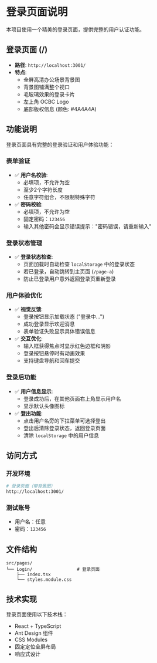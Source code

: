 # 登录页面说明

本项目使用一个精美的登录页面，提供完整的用户认证功能。

## 登录页面 (/)

- **路径**: `http://localhost:3001/`
- **特点**: 
  - 全屏高清办公场景背景图
  - 背景图铺满整个视口
  - 毛玻璃效果的登录卡片
  - 左上角 OCBC Logo
  - 底部版权信息 (颜色: #4A4A4A)

## 功能说明

登录页面具有完整的登录验证和用户体验功能：

### 表单验证
- ✅ **用户名校验**: 
  - 必填项，不允许为空
  - 至少2个字符长度
  - 任意字符组合，不限制特殊字符
- ✅ **密码校验**: 
  - 必填项，不允许为空
  - 固定密码：`123456`
  - 输入其他密码会显示错误提示："密码错误，请重新输入"

### 登录状态管理
- ✅ **登录状态检查**: 
  - 页面加载时自动检查 `localStorage` 中的登录状态
  - 若已登录，自动跳转到主页面 (`/page-a`)
  - 防止已登录用户意外返回登录页重新登录

### 用户体验优化
- ✅ **视觉反馈**: 
  - 登录按钮显示加载状态 ("登录中...")
  - 成功登录显示欢迎消息
  - 表单验证失败显示具体错误信息
- ✅ **交互优化**: 
  - 输入框获得焦点时显示红色边框和阴影
  - 登录按钮悬停时有动画效果
  - 支持键盘导航和回车提交

### 登录后功能
- ✅ **用户信息显示**: 
  - 登录成功后，在其他页面右上角显示用户名
  - 显示默认头像图标
- ✅ **登出功能**: 
  - 点击用户名旁的下拉菜单可选择登出
  - 登出后清除登录状态，返回登录页面
  - 清除 `localStorage` 中的用户信息

## 访问方式

### 开发环境
```bash
# 登录页面（带背景图）
http://localhost:3001/
```

### 测试账号
- 用户名：任意
- 密码：`123456`

## 文件结构

```
src/pages/
└── Login/                 # 登录页面
    ├── index.tsx
    └── styles.module.css
```

## 技术实现

登录页面使用以下技术栈：
- React + TypeScript
- Ant Design 组件
- CSS Modules
- 固定定位全屏布局
- 响应式设计
